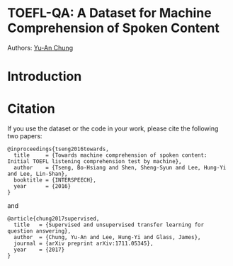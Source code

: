 # TOEFL-QA: A Dataset for Machine Comprehension of Spoken Content

Authors: [Yu-An Chung](http://people.csail.mit.edu/andyyuan/)

# Introduction


# Citation
If you use the dataset or the code in your work, please cite the following two papers:
```
@inproceedings{tseng2016towards,
  title     = {Towards machine comprehension of spoken content: Initial TOEFL listening comprehension test by machine},
  author    = {Tseng, Bo-Hsiang and Shen, Sheng-Syun and Lee, Hung-Yi and Lee, Lin-Shan},
  booktitle = {INTERSPEECH},
  year      = {2016}
}
```
and
```
@article{chung2017supervised,
  title   = {Supervised and unsupervised transfer learning for question answering},
  author  = {Chung, Yu-An and Lee, Hung-Yi and Glass, James},
  journal = {arXiv preprint arXiv:1711.05345},
  year    = {2017}
}
```

